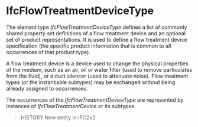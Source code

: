 # IfcFlowTreatmentDeviceType

The element type _IfcFlowTreatmentDeviceType_ defines a list of commonly shared property set definitions of a flow treatment device and an optional set of product representations. It is used to define a flow treatment device specification (the specific product information that is common to all occurrences of that product type).
<!-- end of short definition -->


A flow treatment device is a device used to change the physical properties of the medium, such as an air, oil or water filter (used to remove particulates from the fluid), or a duct silencer (used to attenuate noise). Flow treatment types (or the instantiable subtypes) may be exchanged without being already assigned to occurrences.

The occurrences of the _IfcFlowTreatmentDeviceType_ are represented by instances of _IfcFlowTreatmentDevice_ or its subtypes.

> HISTORY New entity in IFC2x2.
